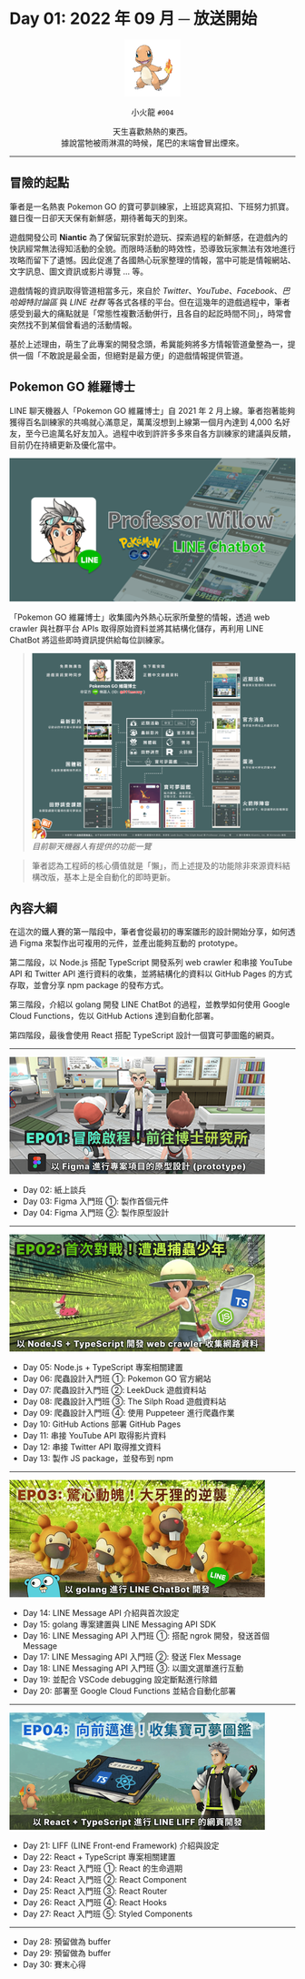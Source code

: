 # Day 01: 2022 年 09 月 ─ 放送開始

<p align="center">
    <img src="./cover.png" width="100" />
</p>

<p align="center">
    小火龍 <code>#004</code>
</p>

<p align="center">
    天生喜歡熱熱的東西。<br>據說當牠被雨淋濕的時候，尾巴的末端會冒出煙來。
</p>

---

## 冒險的起點

筆者是一名熱衷 Pokemon GO 的寶可夢訓練家，上班認真寫扣、下班努力抓寶。雖日復一日卻天天保有新鮮感，期待著每天的到來。

遊戲開發公司 **Niantic** 為了保留玩家對於遊玩、探索過程的新鮮感，在遊戲內的快訊經常無法得知活動的全貌。而限時活動的時效性，恐導致玩家無法有效地進行攻略而留下了遺憾。因此促進了各國熱心玩家整理的情報，當中可能是情報網站、文字訊息、圖文資訊或影片導覽 ... 等。

遊戲情報的資訊取得管道相當多元，來自於 *Twitter*、*YouTube*、*Facebook*、*巴哈姆特討論區* 與 *LINE 社群* 等各式各樣的平台。但在這幾年的遊戲過程中，筆者感受到最大的痛點就是「常態性複數活動併行，且各自的起訖時間不同」，時常會突然找不到某個曾看過的活動情報。

基於上述理由，萌生了此專案的開發念頭，希冀能夠將多方情報管道彙整為一，提供一個「不敢說是最全面，但絕對是最方便」的遊戲情報提供管道。

## Pokemon GO 維羅博士

LINE 聊天機器人「Pokemon GO 維羅博士」自 2021 年 2 月上線。筆者抱著能夠獲得百名訓練家的共鳴就心滿意足，萬萬沒想到上線第一個月內達到 4,000 名好友，至今已逾萬名好友加入。過程中收到許許多多來自各方訓練家的建議與反饋，目前仍在持續更新及優化當中。

![](/day%20%23001/banner.png)

「Pokemon GO 維羅博士」收集國內外熱心玩家所彙整的情報，透過 web crawler 與社群平台 APIs 取得原始資料並將其結構化儲存，再利用 LINE ChatBot 將這些即時資訊提供給每位訓練家。

> ![](/day%20%23001/features.png)
> *目前聊天機器人有提供的功能一覽*

> 筆者認為工程師的核心價值就是「懶」，而上述提及的功能除非來源資料結構改版，基本上是全自動化的即時更新。

## 內容大綱

在這次的鐵人賽的第一階段中，筆者會從最初的專案雛形的設計開始分享，如何透過 Figma 來製作出可複用的元件，並產出能夠互動的 prototype。

第二階段，以 Node.js 搭配 TypeScript 開發系列 web crawler 和串接 YouTube API 和 Twitter API 進行資料的收集，並將結構化的資料以 GitHub Pages 的方式存取，並會分享 npm package 的發布方式。

第三階段，介紹以 golang 開發 LINE ChatBot 的過程，並教學如何使用 Google Cloud Functions，佐以 GitHub Actions 達到自動化部署。

第四階段，最後會使用 React 搭配 TypeScript 設計一個寶可夢圖鑑的網頁。

---

![以 Figma 進行專案項目的原型設計 (prototype)](/day%20%23001/ep01.png)

* Day 02: 紙上談兵
* Day 03: Figma 入門班 ①: 製作首個元件
* Day 04: Figma 入門班 ②: 製作原型設計

---

![以 Node.js + TypeScript 開發網路爬蟲 (web crawler) 收集網路資料](/day%20%23001/ep02.png)

* Day 05: Node.js + TypeScript 專案相關建置
* Day 06: 爬蟲設計入門班 ①: Pokemon GO 官方網站
* Day 07: 爬蟲設計入門班 ②: LeekDuck 遊戲資料站
* Day 08: 爬蟲設計入門班 ③: The Silph Road 遊戲資料站
* Day 09: 爬蟲設計入門班 ④: 使用 Puppeteer 進行爬蟲作業
* Day 10: GitHub Actions 部署 GitHub Pages
* Day 11: 串接 YouTube API 取得影片資料
* Day 12: 串接 Twitter API 取得推文資料
* Day 13: 製作 JS package，並發布到 npm

---

![以 golang 進行 LINE ChatBot 開發](/day%20%23001/ep03.png)

* Day 14: LINE Message API 介紹與首次設定
* Day 15: golang 專案建置與 LINE Messaging API SDK
* Day 16: LINE Messaging API 入門班 ①: 搭配 ngrok 開發，發送首個 Message
* Day 17: LINE Messaging API 入門班 ②: 發送 Flex Message
* Day 18: LINE Messaging API 入門班 ③: 以圖文選單進行互動
* Day 19: 並配合 VSCode debugging 設定斷點進行除錯
* Day 20: 部署至 Google Cloud Functions 並結合自動化部署

---

![以 React + TypeScript 進行 LINE LIFF 的網頁開發](/day%20%23001/ep04.png)

* Day 21: LIFF (LINE Front-end Framework) 介紹與設定
* Day 22: React + TypeScript 專案相關建置
* Day 23: React 入門班 ①: React 的生命週期
* Day 24: React 入門班 ②: React Component
* Day 25: React 入門班 ③: React Router
* Day 26: React 入門班 ④: React Hooks
* Day 27: React 入門班 ⑤: Styled Components

---

* Day 28: 預留做為 buffer
* Day 29: 預留做為 buffer
* Day 30: 賽末心得
